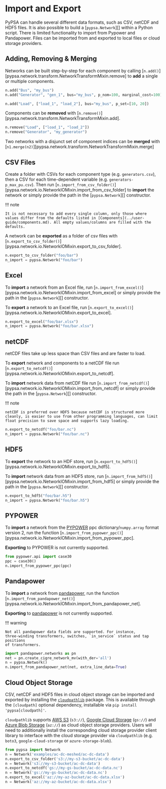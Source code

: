 # Import and Export

PyPSA can handle several different data formats, such as CSV, netCDF and HDF5
files. It is also possible to build a [`pypsa.Network`][] within a Python
script. There is limited functionality to import from Pypower and Pandapower.
Files can be imported from and exported to local files or cloud storage
providers.

## Adding, Removing & Merging

Networks can be built step-by-step for each component by calling 
[`n.add()`][pypsa.network.transform.NetworkTransformMixin.remove] to **add** a single or multiple components.

``` py
n.add("Bus", "my_bus")
n.add("Generator", "gen_1", bus="my_bus", p_nom=100, marginal_cost=100)
```

``` py
n.add("Load", ["load_1", "load_2"], bus="my_bus", p_set=[10, 20])
```

Components can be **removed** with [`n.remove()`][pypsa.network.transform.NetworkTransformMixin.add].

``` py
n.remove("Load", ["load_1", "load_2"])
n.remove("Generator", "my_generator")
```

Two networks with a disjunct set of component indices can be **merged** with [`n1.merge(n2)`][pypsa.network.transform.NetworkTransformMixin.merge]

## CSV Files

Create a folder with CSVs for each component type (e.g. `generators.csv`), then a CSV for each time-dependent variable (e.g.
`generators-p_max_pu.csv`). Then run
[`n.import_from_csv_folder()`][pypsa.network.io.NetworkIOMixin.import_from_csv_folder] to **import** the network or simply provide the path in the [`pypsa.Network`][] constructor.

!!! note

    It is not necessary to add every single column, only those where values differ from the defaults listed in [Components](../user-guide/components.md). All empty values/columns are filled with the defaults.

A network can be **exported** as a folder of csv files with [`n.export_to_csv_folder()`][pypsa.network.io.NetworkIOMixin.export_to_csv_folder].

``` py
n.export_to_csv_folder("foo/bar")
n_import = pypsa.Network("foo/bar")
```

## Excel

To **import** a network from an Excel file, run [`n.import_from_excel()`][pypsa.network.io.NetworkIOMixin.import_from_excel] or simply provide the path in the [`pypsa.Network`][] constructor.

To **export** a network to an Excel file, run [`n.export_to_excel()`][pypsa.network.io.NetworkIOMixin.export_to_excel].

``` py
n.export_to_excel("foo/bar.xlsx")
n_import = pypsa.Network("foo/bar.xlsx")
```

## netCDF

netCDF files take up less space than CSV files and are faster to load.

To **export** network and components to a netCDF file run [`n.export_to_netcdf()`][pypsa.network.io.NetworkIOMixin.export_to_netcdf].

To **import** network data from netCDF file run [`n.import_from_netcdf()`][pypsa.network.io.NetworkIOMixin.import_from_netcdf]  or simply provide the path in the [`pypsa.Network`][] constructor.

!!! note

    netCDF is preferred over HDF5 because netCDF is structured more
    cleanly, is easier to use from other programming languages, can limit
    float precision to save space and supports lazy loading.

``` py
n.export_to_netcdf("foo/bar.nc")
n_import = pypsa.Network("foo/bar.nc")
```

## HDF5

To **export** the network to an HDF store, run [`n.export_to_hdf5()`][pypsa.network.io.NetworkIOMixin.export_to_hdf5].

To **import** network data from an HDF5 store, run [`n.import_from_hdf5()`][pypsa.network.io.NetworkIOMixin.import_from_hdf5] or simply provide the path in the [`pypsa.Network`][] constructor.

``` py
n.export_to_hdf5("foo/bar.h5")
n_import = pypsa.Network("foo/bar.h5")
```

## PYPOWER

To **import** a network from the [PYPOWER](https://github.com/rwl/PYPOWER)  ppc dictionary/`numpy.array` format
version 2, run the function [`n.import_from_pypower_ppc()`][pypsa.network.io.NetworkIOMixin.import_from_pypower_ppc].

**Exporting** to PYPOWER is not currently supported.

``` py
from pypower.api import case30
ppc = case30()
n.import_from_pypower_ppc(ppc)
```

## Pandapower

To **import** a network from [pandapower](http://www.pandapower.org/), run the function [`n.import_from_pandapower_net()`][pypsa.network.io.NetworkIOMixin.import_from_pandapower_net].

**Exporting** to [pandapower](http://www.pandapower.org/) is not currently supported.

!!! warning 

    Not all pandapower data fields are supported. For instance,
    three-winding transformers, switches, `in_service` status and tap positions
    of transformers.

``` py
import pandapower.networks as pn
net = pn.create_cigre_network_mv(with_der='all')
n = pypsa.Network()
n.import_from_pandapower_net(net, extra_line_data=True)
```

## Cloud Object Storage

CSV, netCDF and HDF5 files in cloud object storage can be imported and exported
by installing the [`cloudpathlib`](https://cloudpathlib.drivendata.org/stable/)
package. This is available through the `[cloudpath]` optional dependency,
installable via `pip install 'pypsa[cloudpath]'`.

`cloudpathlib` supports [AWS S3](https://aws.amazon.com/s3/) (`s3://`), [Google
Cloud Storage](https://cloud.google.com/storage) (`gs://`) and [Azure Blob
Storage](https://azure.microsoft.com/en-us/products/storage/blobs) (`az://`) as
cloud object storage providers. Users will need to additionally install the
corresponding cloud storage provider client library to interface with the cloud
storage provider via `cloudpathlib` (e.g. `boto3`, `google-cloud-storage` or
`azure-storage-blob`).

``` py
from pypsa import Network
n = Network('examples/ac-dc-meshed/ac-dc-data')
n.export_to_csv_folder('s3://my-s3-bucket/ac-dc-data')
n = Network('s3://my-s3-bucket/ac-dc-data')
n.export_to_netcdf('gs://my-gs-bucket/ac-dc-data.nc')
n = Network('gs://my-gs-bucket/ac-dc-data.nc')
n.export_to_excel('az://my-az-bucket/ac-dc-data.xlsx')
n = Network('az://my-az-bucket/ac-dc-data.xlsx')
```
